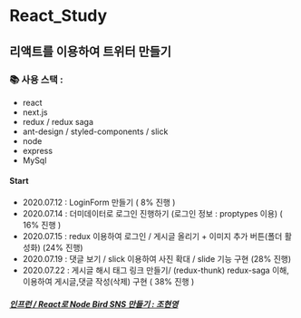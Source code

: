 # React_Study

## 리액트를 이용하여 트위터 만들기

### :books: 사용 스택 : 
- react
- next.js
- redux / redux saga
- ant-design / styled-components / slick
- node
- express
- MySql

#### Start
- 2020.07.12 : LoginForm 만들기 ( 8% 진행 )
- 2020.07.14 : 더미데이터로 로그인 진행하기 (로그인 정보 : proptypes 이용) ( 16% 진행 )
- 2020.07.15 : redux 이용하여 로그인 / 게시글 올리기 + 이미지 추가 버튼(폴더 활성화) (24% 진행)
- 2020.07.19 : 댓글 보기 / slick 이용하여 사진 확대 / slide 기능 구현 (28% 진행)
- 2020.07.22 : 게시글 해시 태그 링크 만들기/ (redux-thunk) redux-saga 이해, 이용하여 게시글,댓글 작성(삭제) 구현 ( 38% 진행 ) 
##### [인프런 / React로 Node Bird SNS 만들기 : 조현영 ](https://www.inflearn.com/course/%EB%85%B8%EB%93%9C%EB%B2%84%EB%93%9C-%EB%A6%AC%EC%95%A1%ED%8A%B8-%EB%A6%AC%EB%89%B4%EC%96%BC#)
